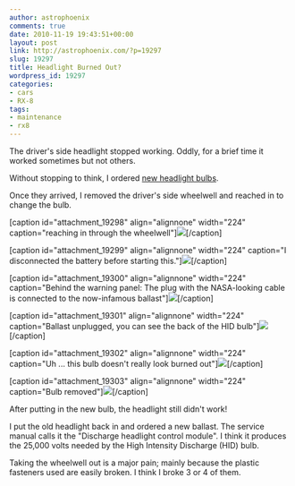 ```yaml
---
author: astrophoenix
comments: true
date: 2010-11-19 19:43:51+00:00
layout: post
link: http://astrophoenix.com/?p=19297
slug: 19297
title: Headlight Burned Out?
wordpress_id: 19297
categories:
- cars
- RX-8
tags:
- maintenance
- rx8
---
```


The driver's side headlight stopped working. Oddly, for a brief time it worked sometimes but not others.

Without stopping to think, I ordered [new headlight bulbs](http://www.therpmstore.com/product_info.php?cPath=57&products_id=177&osCsid=irb0256c126k8ko95dulmfiht5).

Once they arrived, I removed the driver's side wheelwell and reached in to change the bulb.

[caption id="attachment_19298" align="alignnone" width="224" caption="reaching in through the wheelwell"][![](/wp-uploads/astrophoenix/2010/12/IMG_0580-224x300.jpg)](/wp-uploads/astrophoenix/2010/12/IMG_0580.jpg)[/caption]

[caption id="attachment_19299" align="alignnone" width="224" caption="I disconnected the battery before starting this."][![](/wp-uploads/astrophoenix/2010/12/IMG_0584-224x300.jpg)](/wp-uploads/astrophoenix/2010/12/IMG_0584.jpg)[/caption]

[caption id="attachment_19300" align="alignnone" width="224" caption="Behind the warning panel: The plug with the NASA-looking cable is connected to the now-infamous ballast"][![](/wp-uploads/astrophoenix/2010/12/IMG_0583-224x300.jpg)](/wp-uploads/astrophoenix/2010/12/IMG_0583.jpg)[/caption]

[caption id="attachment_19301" align="alignnone" width="224" caption="Ballast unplugged, you can see the back of the HID bulb"][![](/wp-uploads/astrophoenix/2010/12/IMG_0587-224x300.jpg)](/wp-uploads/astrophoenix/2010/12/IMG_0587.jpg)[/caption]

[caption id="attachment_19302" align="alignnone" width="224" caption="Uh ... this bulb doesn't really look burned out"][![](/wp-uploads/astrophoenix/2010/12/IMG_0589-224x300.jpg)](/wp-uploads/astrophoenix/2010/12/IMG_0589.jpg)[/caption]

[caption id="attachment_19303" align="alignnone" width="224" caption="Bulb removed"][![](/wp-uploads/astrophoenix/2010/12/IMG_0590-224x300.jpg)](/wp-uploads/astrophoenix/2010/12/IMG_0590.jpg)[/caption]

After putting in the new bulb, the headlight still didn't work!

I put the old headlight back in and ordered a new ballast. The service manual calls it the "Discharge headlight control module". I think it produces the 25,000 volts needed by the High Intensity Discharge (HID) bulb.

Taking the wheelwell out is a major pain; mainly because the plastic fasteners used are easily broken. I think I broke 3 or 4 of them.
